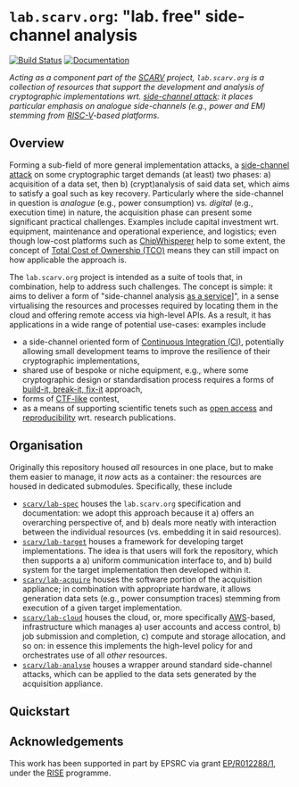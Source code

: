 # `lab.scarv.org`: "lab. free" side-channel analysis

<!--- -------------------------------------------------------------------- --->

[![Build Status](https://travis-ci.com/scarv/lab.scarv.org.svg)](https://travis-ci.com/scarv/lab.scarv.org)
[![Documentation](https://codedocs.xyz/scarv/lab.scarv.org.svg)](https://codedocs.xyz/scarv/lab.scarv.org)

<!--- -------------------------------------------------------------------- --->

*Acting as a component part of the
[SCARV](https://www.scarv.org)
project,
`lab.scarv.org` is a collection of resources that support the
development and analysis of cryptographic implementations wrt.
[side-channel attack](https://en.wikipedia.org/wiki/Side-channel_attack):
it places particular emphasis on analogue side-channels (e.g.,
power and EM) stemming from
[RISC-V](https://riscv.org)-based
platforms.*

<!--- -------------------------------------------------------------------- --->

## Overview

Forming a sub-field of more general implementation attacks, a
[side-channel attack](https://en.wikipedia.org/wiki/Side-channel_attack)
on some cryptographic target demands (at least) two phases:
a) acquisition of a data set,
   then
b) (crypt)analysis of said data set, which aims to satisfy a
   goal such as key recovery.
Particularly where the side-channel in question is
*analogue* (e.g., power consumption)
vs.
 *digital* (e.g., execution time)
in nature, the acquisition phase can present some significant
practical challenges.  Examples include
capital investment wrt. equipment, maintenance and operational experience, and logistics;
even though low-cost platforms such as
[ChipWhisperer](https://newae.com/tools/chipwhisperer)
help to some extent, the concept of
[Total Cost of Ownership (TCO)](https://en.wikipedia.org/wiki/Total_cost_of_ownership)
means they can still impact on how applicable the approach is.

The `lab.scarv.org` project is intended as a suite of tools
that, in combination, help to address such challenges.  The
concept is simple: it aims to deliver a form of
"side-channel analysis [as a service](https://en.wikipedia.org/wiki/As_a_service)]",
in a sense virtualising the resources and processes required
by locating them in the cloud and offering remote access via
high-level APIs.  As a result, it has applications in a wide
range of potential use-cases: examples include

- a side-channel oriented form of
  [Continuous Integration (CI)](https://en.wikipedia.org/wiki/Continuous_integration),
  potentially allowing small development teams to improve the
  resilience of their cryptographic implementations,
- shared use of bespoke or niche equipment, e.g., where some
  cryptographic design or standardisation process requires a
  forms of
  [build-it, break-it, fix-it](https://builditbreakit.org) 
  approach,
- forms of
  [CTF-like](https://en.wikipedia.org/wiki/Capture_the_flag#Computer_security)
  contest,
- as a means of supporting scientific tenets such as
  [open access](https://en.wikipedia.org/wiki/Open_access)
  and
  [reproducibility](https://en.wikipedia.org/wiki/Reproducibility)
  wrt. research publications.

<!--- -------------------------------------------------------------------- --->

## Organisation

Originally this repository housed *all* resources in one place,
but to make them easier to manage, it *now* acts as a container: 
the resources are housed in dedicated submodules.  Specifically, 
these include

- [`scarv/lab-spec`](https://github.com/scarv/lab-spec)
  houses the
  `lab.scarv.org` specification and documentation: we adopt this
  approach because it
  a) offers an overarching perspective of,
     and
  b) deals more neatly with interaction between
  the individual resources (vs. embedding it in said resources).
- [`scarv/lab-target`](https://github.com/scarv/lab-target)
  houses a
  framework for developing target implementations.  The idea is
  that users will fork the repository, which then supports a
  a) uniform communication interface to,
     and
  b) build system for
  the target implementation then developed within it.
- [`scarv/lab-acquire`](https://github.com/scarv/lab-acquire)
  houses the
  software portion of the acquisition appliance; in combination
  with appropriate hardware, it allows generation data sets
  (e.g., power consumption traces)
  stemming from execution of a given target implementation.
- [`scarv/lab-cloud`](https://github.com/scarv/lab-cloud)
  houses the
  cloud, or, more specifically
  [AWS](https://en.wikipedia.org/wiki/Amazon_Web_Services)-based,
  infrastructure which manages
  a) user accounts and access control,
  b) job submission and completion,
  c) compute and storage allocation,
  and so on: in essence this implements the high-level policy for
  and orchestrates use of all *other* resources.
- [`scarv/lab-analyse`](https://github.com/scarv/lab-analyse)
  houses a wrapper around standard side-channel attacks, which
  can be applied to the data sets generated by the acquisition
  appliance.

<!--- -------------------------------------------------------------------- --->

## Quickstart

<!--- -------------------------------------------------------------------- --->

## Acknowledgements

This work has been supported in part by EPSRC via grant 
[EP/R012288/1](https://gow.epsrc.ukri.org/NGBOViewGrant.aspx?GrantRef=EP/R012288/1),
under the [RISE](http://www.ukrise.org) programme.

<!--- -------------------------------------------------------------------- --->
